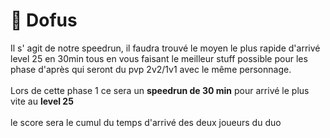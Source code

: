 # 🥚 Dofus

Il s' agit de notre speedrun, il faudra trouvé le moyen le plus rapide d'arrivé level 25 en 30min tous en vous faisant le meilleur stuff possible pour les phase d'après qui seront du pvp 2v2/1v1 avec le même personnage.\
\
Lors de cette phase 1 ce sera un **speedrun de 30 min** pour arrivé le plus vite au **level 25** \
\
le score sera le cumul du temps d'arrivé des deux joueurs du duo
